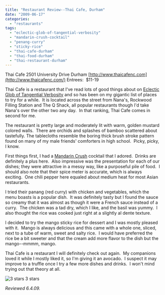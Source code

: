 ```yaml
---
title: "Restaurant Review--Thai Cafe, Durham"
date: "2009-06-17"
categories:
  - "restaurants"
tags:
  - "eclectic-glob-of-tangential-verbosity"
  - "mandarin-crush-cocktail"
  - "penang-curry"
  - "sticky-rice"
  - "thai-cafe-durham"
  - "thai-food-durham"
  - "thai-restaurant-durham"
---
```


Thai Cafe 2501 University Drive Durham [http://www.thaicafenc.com](http://www.thaicafenc.com/) Entrees:  $11-19

Thai Cafe is a restaurant that I've read lots of good things about on [Eclectic Glob of Tangential Verbosity](http://eronel.blogspot.com/search?q=thai+cafe) and so has been on my gigantic list of places to try for a while.  It is located across the street from Nana's, Rockwood Filling Station and The Q Shack, all popular restaurants though I'd take Nana's over the other two any day.  In that ranking, Thai Cafe comes in second for me.

The restaurant is pretty large and moderately lit with warm, golden mustard colored walls.  There are orchids and splashes of bamboo scattered about tastefully. The tablecloths resemble the boring thick brush stroke pattern found on many of my male friends' comforters in high school.  Picky, picky, I know.

First things first, I had a [Mandarin Crush](index.php?p=353) cocktail that I adored.  Drinks are definitely a plus here.  Also impressive was the presentation for each of our dishes; they were attractive in a messy way, like a purposeful pile of food.  I should also note that their spice meter is accurate, which is always exciting.  One chili pepper here equaled about medium heat for most Asian restaurants.

I tried their panang (red curry) with chicken and vegetables, which the menu boasts is a popular dish.  It was definitely tasty but I found the sauce so creamy that it was almost as though it were a French sauce instead of a curry.  The chicken was a tad dry, which I like, and the basil was yummy.  I also thought the rice was cooked just right at a slightly al dente texture.

I decided to try the mango sticky rice for dessert and I was mostly pleased with it.  Mango is always delicious and this came with a whole one, sliced, next to a tube of warm, sweet and salty rice.  I would have preferred the rice be a bit sweeter and that the cream add more flavor to the dish but the mango--mmmm, mango.

Thai Cafe is a restaurant I will definitely check out again.  My companions loved it while I mostly liked it, so I'm giving it an avocado.  I suspect it may improve to a truffle once I try a few more dishes and drinks.  I won't mind trying out that theory at all.




<div class="caption">

![3 stars](http://s3.amazonaws.com/thegourmez-wpmedia/2009/02/rating_avocado1.gif "rating_avocado1") 3 stars</div>


_Reviewed 6.4.09._

